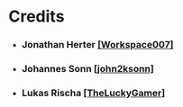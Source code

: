 # Credits

* ### Jonathan Herter [[Workspace007]](https://github.com/Workspace007)
* ### Johannes Sonn [[john2ksonn]](https://github.com/john2ksonn)
* ### Lukas Rischa [[TheLuckyGamer]](https://github.com/TheLuckyGamer)

